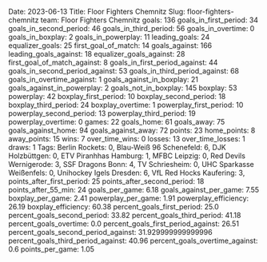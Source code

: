 Date: 2023-06-13
Title: Floor Fighters Chemnitz
Slug: floor-fighters-chemnitz
team: Floor Fighters Chemnitz
goals: 136
goals_in_first_period: 34
goals_in_second_period: 46
goals_in_third_period: 56
goals_in_overtime: 0
goals_in_boxplay: 2
goals_in_powerplay: 11
leading_goals: 24
equalizer_goals: 25
first_goal_of_match: 14
goals_against: 166
leading_goals_against: 18
equalizer_goals_against: 28
first_goal_of_match_against: 8
goals_in_first_period_against: 44
goals_in_second_period_against: 53
goals_in_third_period_against: 68
goals_in_overtime_against: 1
goals_against_in_boxplay: 21
goals_against_in_powerplay: 2
goals_not_in_boxplay: 145
boxplay: 53
powerplay: 42
boxplay_first_period: 10
boxplay_second_period: 18
boxplay_third_period: 24
boxplay_overtime: 1
powerplay_first_period: 10
powerplay_second_period: 13
powerplay_third_period: 19
powerplay_overtime: 0
games: 22
goals_home: 61
goals_away: 75
goals_against_home: 94
goals_against_away: 72
points: 23
home_points: 8
away_points: 15
wins: 7
over_time_wins: 0
losses: 13
over_time_losses: 1
draws: 1
Tags:  Berlin Rockets: 0,  Blau-Weiß 96 Schenefeld: 6,  DJK Holzbüttgen: 0,  ETV Piranhhas Hamburg: 1,  MFBC Leipzig: 0,  Red Devils Wernigerode: 3,  SSF Dragons Bonn: 4,  TV Schriesheim: 0,  UHC Sparkasse Weißenfels: 0,  Unihockey Igels Dresden: 6,  VfL Red Hocks Kaufering: 3,
points_after_first_period: 25
points_after_second_period: 18
points_after_55_min: 24
goals_per_game: 6.18
goals_against_per_game: 7.55
boxplay_per_game: 2.41
powerplay_per_game: 1.91
powerplay_efficiency: 26.19
boxplay_efficiency: 60.38
percent_goals_first_period: 25.0
percent_goals_second_period: 33.82
percent_goals_third_period: 41.18
percent_goals_overtime: 0.0
percent_goals_first_period_against: 26.51
percent_goals_second_period_against: 31.929999999999996
percent_goals_third_period_against: 40.96
percent_goals_overtime_against: 0.6
points_per_game: 1.05
